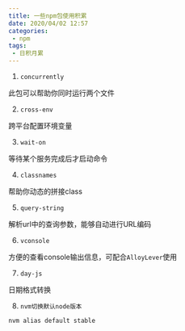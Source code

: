 ```yaml
---
title: 一些npm包使用积累
date: 2020/04/02 12:57
categories: 
 - npm
tags: 
 - 日积月累
---
```


<!-- more -->

1. `concurrently`

此包可以帮助你同时运行两个文件

2. `cross-env`

跨平台配置环境变量

3. `wait-on`

等待某个服务完成后才启动命令

4. `classnames`

帮助你动态的拼接class

5. `query-string`

解析url中的查询参数，能够自动进行URL编码

6. `vconsole`

方便的查看console输出信息，可配合`AlloyLever`使用

7. `day-js`

日期格式转换

8. `nvm切换默认node版本`

`nvm alias default stable`



